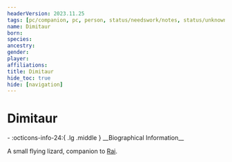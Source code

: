 ```yaml
---
headerVersion: 2023.11.25
tags: [pc/companion, pc, person, status/needswork/notes, status/unknown]
name: Dimitaur
born:
species:
ancestry:
gender:
player:
affiliations:
title: Dimitaur
hide_toc: true
hide: [navigation]
---
```

# Dimitaur
<div class="grid cards ext-narrow-margin ext-one-column" markdown>
- :octicons-info-24:{ .lg .middle } __Biographical Information__

</div>


A small flying lizard, companion to [Rai](<../rai.md>).





